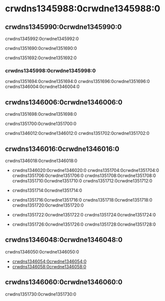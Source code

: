 # crwdns1345988:0crwdne1345988:0

## crwdns1345990:0crwdne1345990:0

crwdns1345992:0crwdne1345992:0

crwdns1351690:0crwdne1351690:0

crwdns1351692:0crwdne1351692:0

### crwdns1345998:0crwdne1345998:0

crwdns1351694:0crwdne1351694:0  crwdns1351696:0crwdne1351696:0 crwdns1346004:0crwdne1346004:0

## crwdns1346006:0crwdne1346006:0

crwdns1351698:0crwdne1351698:0

crwdns1351700:0crwdne1351700:0

crwdns1346012:0crwdne1346012:0 crwdns1351702:0crwdne1351702:0

## crwdns1346016:0crwdne1346016:0

crwdns1346018:0crwdne1346018:0

* crwdns1346020:0crwdne1346020:0 crwdns1351704:0crwdne1351704:0 crwdns1351706:0crwdne1351706:0 crwdns1351708:0crwdne1351708:0 crwdns1351710:0crwdne1351710:0 crwdns1351712:0crwdne1351712:0

* crwdns1351714:0crwdne1351714:0

* crwdns1351716:0crwdne1351716:0 crwdns1351718:0crwdne1351718:0 crwdns1351720:0crwdne1351720:0

* crwdns1351722:0crwdne1351722:0 crwdns1351724:0crwdne1351724:0

* crwdns1351726:0crwdne1351726:0 crwdns1351728:0crwdne1351728:0

## crwdns1346048:0crwdne1346048:0

crwdns1346050:0crwdne1346050:0

* [crwdns1346054:0crwdne1346054:0](crwdns1346052:0crwdne1346052:0)
* [crwdns1346058:0crwdne1346058:0](crwdns1346056:0crwdne1346056:0)

## crwdns1346060:0crwdne1346060:0

crwdns1351730:0crwdne1351730:0
